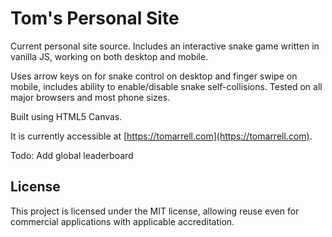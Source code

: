 # Tom's Personal Site
Current personal site source. Includes an interactive snake game written in vanilla JS, working on both desktop and mobile.

Uses arrow keys on for snake control on desktop and finger swipe on mobile, includes ability to enable/disable snake self-collisions. Tested on all major browsers and most phone sizes.

Built using HTML5 Canvas. 

It is currently accessible at [https://tomarrell.com](https://tomarrell.com).

Todo:
Add  global leaderboard

## License
This project is licensed under the MIT license, allowing reuse even for commercial applications with applicable accreditation.
